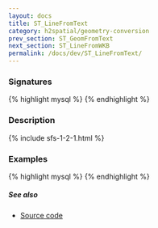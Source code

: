 ```yaml
---
layout: docs
title: ST_LineFromText
category: h2spatial/geometry-conversion
prev_section: ST_GeomFromText
next_section: ST_LineFromWKB
permalink: /docs/dev/ST_LineFromText/
---
```


### Signatures

{% highlight mysql %}
{% endhighlight %}

### Description



{% include sfs-1-2-1.html %}

### Examples

{% highlight mysql %}
{% endhighlight %}

##### See also

* <a href="https://github.com/irstv/H2GIS/blob/master/h2spatial/src/main/java/org/h2gis/h2spatial/internal/function/spatial/convert/ST_LineFromText.java" target="_blank">Source code</a>
